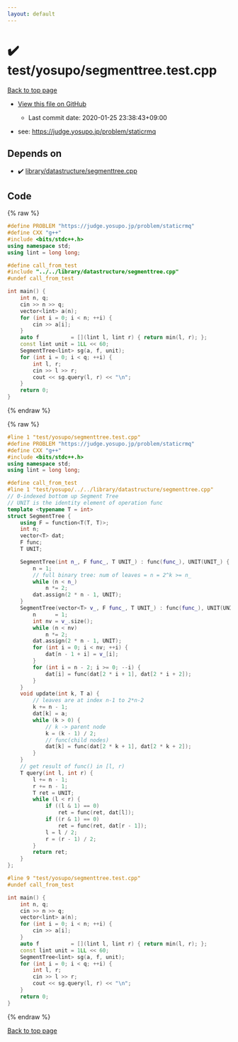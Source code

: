 ```yaml
---
layout: default
---
```


<!-- mathjax config similar to math.stackexchange -->
<script type="text/javascript" async
  src="https://cdnjs.cloudflare.com/ajax/libs/mathjax/2.7.5/MathJax.js?config=TeX-MML-AM_CHTML">
</script>
<script type="text/x-mathjax-config">
  MathJax.Hub.Config({
    TeX: { equationNumbers: { autoNumber: "AMS" }},
    tex2jax: {
      inlineMath: [ ['$','$'] ],
      processEscapes: true
    },
    "HTML-CSS": { matchFontHeight: false },
    displayAlign: "left",
    displayIndent: "2em"
  });
</script>

<script type="text/javascript" src="https://cdnjs.cloudflare.com/ajax/libs/jquery/3.4.1/jquery.min.js"></script>
<script src="https://cdn.jsdelivr.net/npm/jquery-balloon-js@1.1.2/jquery.balloon.min.js" integrity="sha256-ZEYs9VrgAeNuPvs15E39OsyOJaIkXEEt10fzxJ20+2I=" crossorigin="anonymous"></script>
<script type="text/javascript" src="../../../assets/js/copy-button.js"></script>
<link rel="stylesheet" href="../../../assets/css/copy-button.css" />


# :heavy_check_mark: test/yosupo/segmenttree.test.cpp

<a href="../../../index.html">Back to top page</a>

* <a href="{{ site.github.repository_url }}/blob/master/test/yosupo/segmenttree.test.cpp">View this file on GitHub</a>
    - Last commit date: 2020-01-25 23:38:43+09:00


* see: <a href="https://judge.yosupo.jp/problem/staticrmq">https://judge.yosupo.jp/problem/staticrmq</a>


## Depends on

* :heavy_check_mark: <a href="../../../library/library/datastructure/segmenttree.cpp.html">library/datastructure/segmenttree.cpp</a>


## Code

<a id="unbundled"></a>
{% raw %}
```cpp
#define PROBLEM "https://judge.yosupo.jp/problem/staticrmq"
#define CXX "g++"
#include <bits/stdc++.h>
using namespace std;
using lint = long long;

#define call_from_test
#include "../../library/datastructure/segmenttree.cpp"
#undef call_from_test

int main() {
    int n, q;
    cin >> n >> q;
    vector<lint> a(n);
    for (int i = 0; i < n; ++i) {
        cin >> a[i];
    }
    auto f          = [](lint l, lint r) { return min(l, r); };
    const lint unit = 1LL << 60;
    SegmentTree<lint> sg(a, f, unit);
    for (int i = 0; i < q; ++i) {
        int l, r;
        cin >> l >> r;
        cout << sg.query(l, r) << "\n";
    }
    return 0;
}
```
{% endraw %}

<a id="bundled"></a>
{% raw %}
```cpp
#line 1 "test/yosupo/segmenttree.test.cpp"
#define PROBLEM "https://judge.yosupo.jp/problem/staticrmq"
#define CXX "g++"
#include <bits/stdc++.h>
using namespace std;
using lint = long long;

#define call_from_test
#line 1 "test/yosupo/../../library/datastructure/segmenttree.cpp"
// 0-indexed bottom up Segment Tree
// UNIT is the identity element of operation func
template <typename T = int>
struct SegmentTree {
    using F = function<T(T, T)>;
    int n;
    vector<T> dat;
    F func;
    T UNIT;

    SegmentTree(int n_, F func_, T UNIT_) : func(func_), UNIT(UNIT_) {
        n = 1;
        // full binary tree: num of leaves = n = 2^k >= n_
        while (n < n_)
            n *= 2;
        dat.assign(2 * n - 1, UNIT);
    }
    SegmentTree(vector<T> v_, F func_, T UNIT_) : func(func_), UNIT(UNIT_) {
        n      = 1;
        int nv = v_.size();
        while (n < nv)
            n *= 2;
        dat.assign(2 * n - 1, UNIT);
        for (int i = 0; i < nv; ++i) {
            dat[n - 1 + i] = v_[i];
        }
        for (int i = n - 2; i >= 0; --i) {
            dat[i] = func(dat[2 * i + 1], dat[2 * i + 2]);
        }
    }
    void update(int k, T a) {
        // leaves are at index n-1 to 2*n-2
        k += n - 1;
        dat[k] = a;
        while (k > 0) {
            // k -> parent node
            k = (k - 1) / 2;
            // func(child nodes)
            dat[k] = func(dat[2 * k + 1], dat[2 * k + 2]);
        }
    }
    // get result of func() in [l, r)
    T query(int l, int r) {
        l += n - 1;
        r += n - 1;
        T ret = UNIT;
        while (l < r) {
            if ((l & 1) == 0)
                ret = func(ret, dat[l]);
            if ((r & 1) == 0)
                ret = func(ret, dat[r - 1]);
            l = l / 2;
            r = (r - 1) / 2;
        }
        return ret;
    }
};

#line 9 "test/yosupo/segmenttree.test.cpp"
#undef call_from_test

int main() {
    int n, q;
    cin >> n >> q;
    vector<lint> a(n);
    for (int i = 0; i < n; ++i) {
        cin >> a[i];
    }
    auto f          = [](lint l, lint r) { return min(l, r); };
    const lint unit = 1LL << 60;
    SegmentTree<lint> sg(a, f, unit);
    for (int i = 0; i < q; ++i) {
        int l, r;
        cin >> l >> r;
        cout << sg.query(l, r) << "\n";
    }
    return 0;
}
```
{% endraw %}

<a href="../../../index.html">Back to top page</a>

